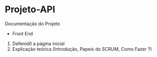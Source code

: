 # Projeto-API
Documentação do Projeto
 - Front  End
1. Defenid0 a página inicial
2. Explicação teórica
   (Introdução,
   Papeis do SCRUM,
   Como Fazer ?) 
